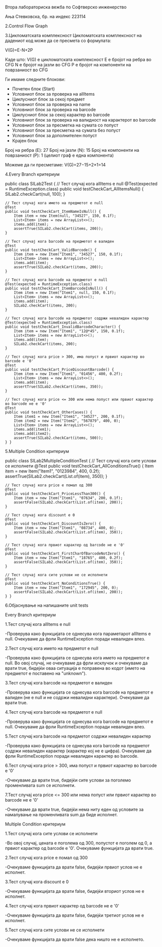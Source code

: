 Втора лабораториска вежба по Софтверско инженерство

Ања Стевковска, бр. на индекс 223114

2.Control Flow Graph 


3.Цикломатската комплексност
Цикломатската комплексност на дадениот код може да се пресмета со формулата:

V(G)=E-N+2P

Каде што:
V(G) е цикломатската комплексност
E е бројот на ребра во CFG
N е бројот на јазли во CFG
P е бројот на компоненти на поврзаниост во CFG

Ги имаме следните блокови:
- Почетен блок (Start)
- Условниот блок за проверка на allItems
- Циклусниот блок за секој предмет
- Условниот блок за проверка на name
- Условниот блок за проверка на barcode
- Циклусниот блок за секој карактер во barcode
- Условниот блок за проверка на валидност на карактерот во barcode
- Условниот блок за пресметка на сумата со попуст
- Условниот блок за пресметка на сумата без попуст
- Условниот блок за дополнителен попуст
- Крајен блок

Број на ребра (E): 27
Број на јазли (N): 15
Број на компоненти на поврзаниост (P): 1 (целиот граф е една компонента)

Можеме да ги пресметаме:
V(G)=27−15+2×1=14

4.Every Branch критериум

public class SILab2Test {
    // Тест случај кога allItems е null
    @Test(expected = RuntimeException.class)
    public void testCheckCart_AllItemsNull() {
        SILab2.checkCart(null, 100);
    }

    // Тест случај кога името на предметот е null
    @Test
    public void testCheckCart_ItemNameIsNull() {
        Item item = new Item(null, "34527", 150, 0.1f);
        List<Item> items = new ArrayList<>();
        items.add(item);
        assertTrue(SILab2.checkCart(items, 200));
    }

    // Тест случај кога barcode на предметот е валиден
    @Test
    public void testCheckCart_ValidBarcode() {
        Item item = new Item("Item1", "34527", 150, 0.1f);
        List<Item> items = new ArrayList<>();
        items.add(item);
        assertTrue(SILab2.checkCart(items, 200));
    }

    // Тест случај кога barcode на предметот е null
    @Test(expected = RuntimeException.class)
    public void testCheckCart_ItemBarcodeIsNull() {
        Item item = new Item("Item1", null, 150, 0.1f);
        List<Item> items = new ArrayList<>();
        items.add(item);
        SILab2.checkCart(items, 200);
    }

    // Тест случај кога barcode на предметот содржи невалиден карактер
    @Test(expected = RuntimeException.class)
    public void testCheckCart_InvalidBarcodeCharacter() {
        Item item = new Item("Item1", "12@*45", 150, 0.1f);
        List<Item> items = new ArrayList<>();
        items.add(item);
        SILab2.checkCart(items, 200);
    }

    // Тест случај кога price > 300, има попуст и првиот карактер во barcode е '0'
    @Test
    public void testCheckCart_PriceDiscountBarcode() {
        Item item = new Item("Item1", "01456", 400, 0.2f);
        List<Item> items = new ArrayList<>();
        items.add(item);
        assertTrue(SILab2.checkCart(items, 350));
    }

    // Тест случај кога price <= 300 или нема попуст или првиот карактер во barcode не е '0'
    @Test
    public void testCheckCart_OtherCases() {
        Item item1 = new Item("Item1", "34527", 200, 0.1f);
        Item item2 = new Item("Item2", "567879", 400, 0);
        List<Item> items = new ArrayList<>();
        items.add(item1);
        items.add(item2);
        assertTrue(SILab2.checkCart(items, 500));
    } }

5.Multiple Condition критериум

public class SILab2MultipleConditionTest {
    // Тест случај кога сите услови се исполнети
    @Test
    public void testCheckCart_AllConditionsTrue() {
        Item item = new Item("Item1", "0123984", 400, 0.2f);
        assertTrue(SILab2.checkCart(List.of(item), 350));
    }

    // Тест случај кога price е помал од 300
    @Test
    public void testCheckCart_PriceLessThan300() {
        Item item = new Item("Item1", "07634", 200, 0.1f);
        assertFalse(SILab2.checkCart(List.of(item), 200));
    }

    // Тест случај кога discount е 0
    @Test
    public void testCheckCart_DiscountIsZero() {
        Item item = new Item("Item1", "08734", 400, 0);
        assertFalse(SILab2.checkCart(List.of(item), 350));
    }

    // Тест случај кога првиот карактер од barcode не е '0'
    @Test
    public void testCheckCart_FirstCharOfBarcodeNotZero() {
        Item item = new Item("Item1", "18765", 400, 0.2f);
        assertFalse(SILab2.checkCart(List.of(item), 350));
    }

    // Тест случај кога сите услови не се исполнети
    @Test
    public void testCheckCart_NoConditionsTrue() {
        Item item = new Item("Item1", "172945", 200, 0);
        assertFalse(SILab2.checkCart(List.of(item), 200));
    } }

6.Објаснување на напишаните unit tests

Every Branch критериум

1.Тест случај кога allItems е null

-Проверува како функцијата се однесува кога параметарот allItems е null. Очекуваме да фрли RuntimeException поради невалиден влез.

2.Тест случај кога името на предметот е null

-Проверува како функцијата се однесува кога името на предметот е null. Во овој случај, не очекуваме да фрли исклучок и очекуваме да врати true, бидејќи оваа ситуација е поправена во кодот (името на предметот е поставено на "unknown").

3.Тест случај кога barcode на предметот е валиден

-Проверува како функцијата се однесува кога barcode на предметот е валиден (не е null и не содржи невалидни карактери). Очекуваме да врати true.

4.Тест случај кога barcode на предметот е null

-Проверува како функцијата се однесува кога barcode на предметот е null. Очекуваме да фрли RuntimeException поради невалиден влез.

5.Тест случај кога barcode на предметот содржи невалиден карактер

-Проверува како функцијата се однесува кога barcode на предметот содржи невалиден карактер (карактер кој не е цифра). Очекуваме да фрли RuntimeException поради невалиден карактер во barcode.

6.Тест случај кога price > 300, има попуст и првиот карактер во barcode е '0'

-Очекуваме да врати true, бидејќи сите услови за поголемо променливата sum се исполнети.

7.Тест случај кога price <= 300 или нема попуст или првиот карактер во barcode не е '0'

-Очекуваме да врати true, бидејќи нема ниту еден од условите за намалување на променливата sum да биде исполнет.

Multiple Condition критериум

1.Тест случај кога сите услови се исполнети

-Во овој случај, цената е поголема од 300, попустот е поголем од 0, а првиот карактер од barcode е '0'. Очекуваме функцијата да врати true.

2.Тест случај кога price е помал од 300

-Очекуваме функцијата да врати false, бидејќи првиот услов не е исполнет.

3.Тест случај кога discount е 0

-Очекуваме функцијата да врати false, бидејќи вториот услов не е исполнет.

4.Тест случај кога првиот карактер од barcode не е '0'

-Очекуваме функцијата да врати false, бидејќи третиот услов не е исполнет.

5.Тест случај кога сите услови не се исполнети

-Очекуваме функцијата да врати false дека ништо не е исполнето.


